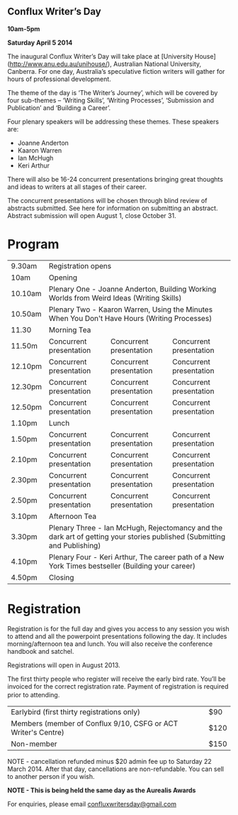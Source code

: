 ## Conflux Writer’s Day
**10am-5pm**

**Saturday April 5 2014**

The inaugural Conflux Writer’s Day will take place at [University House] (http://www.anu.edu.au/unihouse/), Australian National University, Canberra. For one day, Australia’s speculative fiction writers will gather for hours of professional development.

The theme of the day is ‘The Writer’s Journey’, which will be covered by four sub-themes – ‘Writing Skills’, ‘Writing Processes’, ‘Submission and Publication’ and ‘Building a Career’.

Four plenary speakers will be addressing these themes. These speakers are:

* Joanne Anderton
* Kaaron Warren
* Ian McHugh
* Keri Arthur

There will also be 16-24 concurrent presentations bringing great thoughts and ideas to writers at all stages of their career.

The concurrent presentations will be chosen through blind review of abstracts submitted. See here for information on submitting an abstract. Abstract submission will open August 1, close October 31.
<h1>Program</h1>
<table>
<tbody>
<tr>
<td>9.30am</td>
<td colspan="3">Registration opens</td>
</tr>
<tr>
<td>10am</td>
<td colspan="3">Opening</td>
</tr>
<tr>
<td>10.10am</td>
<td colspan="3">Plenary One - Joanne Anderton, Building Working Worlds from Weird Ideas (Writing Skills)</td>
</tr>
<tr>
<td>10.50am</td>
<td colspan="3">Plenary Two - Kaaron Warren, Using the Minutes When You Don't Have Hours (Writing Processes)</td>
</tr>
<tr>
<td>11.30</td>
<td colspan="3">Morning Tea</td>
</tr>
<tr>
<td>11.50m</td>
<td>Concurrent presentation</td>
<td>Concurrent presentation</td>
<td>Concurrent presentation</td>
</tr>
<tr>
<td>12.10pm</td>
<td>Concurrent presentation</td>
<td>Concurrent presentation</td>
<td>Concurrent presentation</td>
</tr>
<tr>
<td>12.30pm</td>
<td>Concurrent presentation</td>
<td>Concurrent presentation</td>
<td>Concurrent presentation</td>
</tr>
<tr>
<td>12.50pm</td>
<td>Concurrent presentation</td>
<td>Concurrent presentation</td>
<td>Concurrent presentation</td>
</tr>
<tr>
<td>1.10pm</td>
<td colspan="3">Lunch</td>
</tr>
<tr>
<td>1.50pm</td>
<td>Concurrent presentation</td>
<td>Concurrent presentation</td>
<td>Concurrent presentation</td>
</tr>
<tr>
<td>2.10pm</td>
<td>Concurrent presentation</td>
<td>Concurrent presentation</td>
<td>Concurrent presentation</td>
</tr>
<tr>
<td>2.30pm</td>
<td>Concurrent presentation</td>
<td>Concurrent presentation</td>
<td>Concurrent presentation</td>
</tr>
<tr>
<td>2.50pm</td>
<td>Concurrent presentation</td>
<td>Concurrent presentation</td>
<td>Concurrent presentation</td>
</tr>
<tr>
<td>3.10pm</td>
<td colspan="3">Afternoon Tea</td>
</tr>
<tr>
<td>3.30pm</td>
<td colspan="3">Plenary Three - Ian McHugh, Rejectomancy and the dark art of getting your stories published (Submitting and Publishing)</td>
</tr>
<tr>
<td>4.10pm</td>
<td colspan="3">Plenary Four - Keri Arthur, The career path of a New York Times bestseller (Building your career)</td>
</tr>
<tr>
<td>4.50pm</td>
<td colspan="3">Closing</td>
</tr>
</tbody>
</table>
<h1>Registration</h1>
Registration is for the full day and gives you access to any session you wish to attend and all the powerpoint presentations following the day. It includes morning/afternoon tea and lunch. You will also receive the conference handbook and satchel.

Registrations will open in August 2013.

The first thirty people who register will receive the early bird rate. You’ll be invoiced for the correct registration rate. Payment of registration is required prior to attending.<span style="color: #333333; font-family: 'Helvetica Neue', Helvetica, Arial, 'Nimbus Sans L', sans-serif; font-style: normal;"> </span>
<table>
<tbody>
<tr>
<td>Earlybird (first thirty registrations only)</td>
<td>$90</td>
</tr>
<tr>
<td>Members (member of Conflux 9/10, CSFG or ACT Writer's Centre)</td>
<td>$120</td>
</tr>
<tr>
<td>Non-member</td>
<td>$150</td>
</tr>
</tbody>
</table>
NOTE - cancellation refunded minus $20 admin fee up to Saturday 22 March 2014. After that day, cancellations are non-refundable. You can sell to another person if you wish.

**NOTE - This is being held the same day as the Aurealis Awards**

For enquiries, please email confluxwritersday@gmail.com
